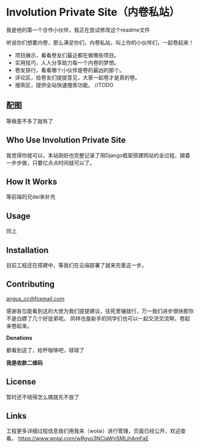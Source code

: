 # Involution Private Site（内卷私站）

我是他的第一个合作小伙伴，我正在尝试修改这个readme文件

听说你们想要内卷，那么满足你们，内卷私站，叫上你的小伙伴们，一起卷起来！
- 项目展示，看看卷友们最近都在做哪些项目。
- 实用技巧，人人分享助力每一个内卷的梦想。
- 卷友排行，看看哪个小伙伴是卷的最凶的那个。
- 评论区，给卷友们提提意见，大家一起卷才是真的卷。
- 搜索区，提供全站快速搜索功能。    //TODO

## 配图
等做差不多了就有了


## Who Use Involution Private Site
我觉得你就可以，本站刚好也完整记录了用Django框架搭建网站的全过程，跟着一步步做，只要亿点点时间就可以了。


## How It Works
等前端的兄dei来补充

## Usage
同上

## Installation
目前工程还在搭建中，等我们在云端部署了就来完善这一步。


## Contributing
angus_cc@foxmail.com

感谢各位能看到这的大佬为我们提提建议，往死里锤就行，万一我们进步很快那你不是白嫖了几个好徒弟呢。
同样也是新手的同学们也可以一起交流交流啊，卷起来卷起来。


**Donations**

都看到这了，给杯咖啡吧，球球了

**我是收款二维码**

## License
暂时还不晓得怎么搞就先不放了

## Links
工程更多详细过程信息我们用我来（wolai）进行管理，页面已经公开，欢迎查看。
https://www.wolai.com/wRgyo3NCiaWvSMLihAmFaE
